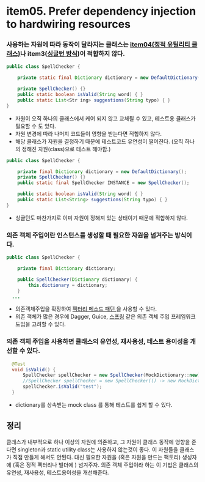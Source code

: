 # item05.  Prefer dependency injection to hardwiring resources



### 사용하는 자원에 따라 동작이 달라지는 클래스는 [item04(정적 유틸리티 클래스)](../item04/item04.md)나 item3([싱글턴 방식](../item03/item03.md))이 적합하지 않다.

~~~java
public class SpellChecker {

    private static final Dictionary dictionary = new DefaultDictionary();

    private SpellChecker() {}
    public static boolean isValid(String word) { }
    public static List<Str ing> suggestions(String typo) { }
}

~~~

- 자원이 오직 하나의 클래스에서 케어 되지 않고 교체될 수 있고, 테스트용 클래스가 필요할 수 도 있다.
- 자원 변경에 따라 나머지 코드들이 영향을 받는다면 적합하지 않다.
- 해당 클래스가 자원을 결정하기 때문에 테스트코드 유연성이 떨어진다. (오직 하나의 정해진 자원(class)으로 테스트 해야함.)



~~~java
public class SpellChecker {

    private final Dictionary dictionary = new DefaultDictionary();
    private SpellChecker() {}
    public static final SpellChecker INSTANCE = new SpellChecker();

    public static boolean isValid(String word) { }
    public static List<String> suggestions(String typo) { }
}
~~~

- 싱글턴도 마찬가지로 이미 자원이 정해져 있는 상태이기 때문에 적합하지 않다.



### 의존 객체 주입이란 인스턴스를 생성할 때 필요한 자원을 넘겨주는 방식이다.

~~~java
public class SpellChecker {

    private final Dictionary dictionary;

    public SpellChecker(Dictionary dictionary) {
        this.dictionary = dictionary;
    }
  ...
~~~

- 의존객체주입을 확장하여 [팩터리 메소드 패턴 ](../../../../../design-pattern/docs/02-factory-method.md) 을 사용할 수 있다.
- 의존 객체가 많은 경우에 Dagger, Guice, [스프링](./item05-string-ioc.md) 같은 의존 객체 주입 프레임워크 도입을 고려할 수 있다.



### 의존 객체 주입을 사용하면 클래스의 유연성, 재사용성, 테스트 용이성을 개선할 수 있다.

~~~java
  @Test
  void isValid() {
      SpellChecker spellChecker = new SpellChecker(MockDictionary::new);
      //SpellChecker spellChecker = new SpellChecker(() -> new MockDictionary());
      spellChecker.isValid("test");
  }
~~~

- dictionary를 상속받는 mock class 를 통해 테스트를 쉽게 할 수 있다.







## 정리

클래스가 내부적으로 하나 이상의 자원에 의존하고, 그 자원이 클래스 동작에 영향을 준다면 singleton과 static utility class는 사용하지 않는것이 좋다.
이 자원들을 클래스가 직접 만들게 해서도 안된다.
대신 필요한 자원을 (혹은 자원을 만드는 팩토리) 생성자에 (혹은 정적 팩터리나 빌더에 ) 넘겨주자.
의존 객체 주입이라 하는 이 기법은 클래스의 유연성, 재사용성, 테스트용이성을 개선해준다.











































